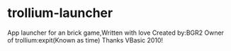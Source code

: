 # trollium-launcher
App launcher for an brick game,Written with love
Created by:BGR2
Owner of trollium:expit(Known as time)
Thanks VBasic 2010!

